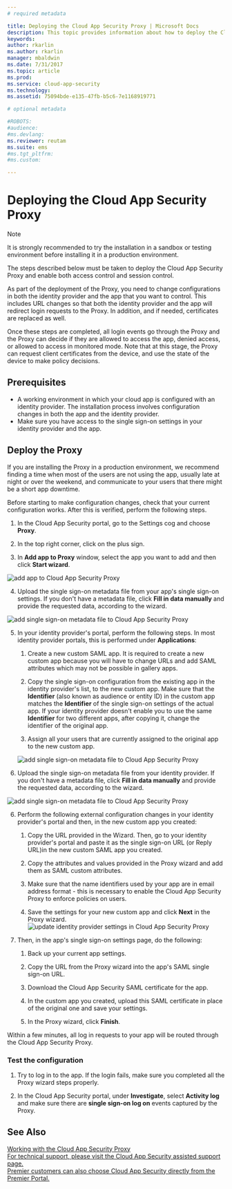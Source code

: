 ```yaml
---
# required metadata

title: Deploying the Cloud App Security Proxy | Microsoft Docs
description: This topic provides information about how to deploy the Cloud App Security Proxy.
keywords:
author: rkarlin
ms.author: rkarlin
manager: mbaldwin
ms.date: 7/31/2017
ms.topic: article
ms.prod:
ms.service: cloud-app-security
ms.technology:
ms.assetid: 75094bde-e135-47fb-b5c6-7e1168919771

# optional metadata

#ROBOTS:
#audience:
#ms.devlang:
ms.reviewer: reutam
ms.suite: ems
#ms.tgt_pltfrm:
#ms.custom:

---
```



# Deploying the Cloud App Security Proxy

> [!NOTE]
> It is strongly recommended to try the installation in a sandbox or testing environment before installing it in a production environment.

The steps described below must be taken to deploy the Cloud App Security Proxy and enable both access control and session control.

As part of the deployment of the Proxy, you need to change configurations in both the identity provider and the app that you want to control. This includes URL changes so that both the identity provider and the app will redirect login requests to the Proxy. In addition, and if needed, certificates are replaced as well.

Once these steps are completed, all login events go through the Proxy and the Proxy can decide if they are allowed to access the app, denied access, or allowed to access in monitored mode. Note that at this stage, the Proxy can request client certificates from the device, and use the state of the device to make policy decisions.

## Prerequisites

-   A working environment in which your cloud app is configured with an identity provider. The installation process involves configuration changes in both the app and the identity provider.
- Make sure you have access to the single sign-on settings in your identity provider and the app.

## Deploy the Proxy

If you are installing the Proxy in a production environment, we recommend finding a time when most of the users are not using the app, usually late at night or over the weekend, and communicate to your users that there might be a short app downtime.

Before starting to make configuration changes, check that your current configuration works. After this is verified, perform the following steps.

1.  In the Cloud App Security portal, go to the Settings cog and choose **Proxy**.

2. In the top right corner, click on the plus sign.

3. In **Add app to Proxy** window, select the app you want to add and then click **Start wizard**. 

 ![add app to Cloud App Security Proxy](./media/proxy-add-app.png)

4. Upload the single sign-on metadata file from your app's single sign-on settings. If you don't have a metadata file, click **Fill in data manually** and provide the requested data, according to the wizard. 

 ![add single sign-on metadata file to Cloud App Security Proxy](./media/proxy-w-add-app.png)


5. In your identity provider's portal, perform the following steps. In most identity provider portals, this is performed under **Applications**:

    1. Create a new custom SAML app. It is required to create a new custom app because you will have to change URLs and add SAML attributes which may not be possible in gallery apps.
    
    2. Copy the single sign-on configuration from the existing app in the identity provider's list, to the new custom app. Make sure that the **Identifier** (also known as audience or entity ID) in the custom app matches the **Identifier** of the single sign-on settings of the actual app. If your identity provider doesn't enable you to use the same **Identifier** for two different apps, after copying it, change the identifier of the original app.
    
    3. Assign all your users that are currently assigned to the original app to the new custom app.
    
    ![add single sign-on metadata file to Cloud App Security Proxy](./media/proxy-w-add-external-config.png)

5. Upload the single sign-on metadata file from your identity provider. If you don't have a metadata file, click **Fill in data manually** and provide the requested data, according to the wizard.  

 ![add single sign-on metadata file to Cloud App Security Proxy](./media/proxy-w-identity-provider.png)

6. Perform the following external configuration changes in your identity provider's portal and then, in the new custom app you created:

    1. Copy the URL provided in the Wizard. Then, go to your identity provider's portal and paste it as the single sign-on URL (or Reply URL)in the new custom SAML app you created.
    
    2. Copy the attributes and values provided in the Proxy wizard and add them as SAML custom attributes.
    
    3. Make sure that the name identifiers used by your app are in email address format - this is necessary to enable the Cloud App Security Proxy to enforce policies on users.
    
    4. Save the settings for your new custom app and click **Next** in the Proxy wizard.
 ![update identity provider settings in Cloud App Security Proxy](./media/proxy-w-ip-external2.png)

4.  Then, in the app's single sign-on settings page, do the following:
    1. Back up your current app settings.
    
    2. Copy the URL from the Proxy wizard into the app's SAML single sign-on URL.
    
    3. Download the Cloud App Security SAML certificate for the app.
    
    4. In the custom app you created, upload this SAML certificate in place of the original one and save your settings.
   
    5. In the Proxy wizard, click **Finish**.


Within a few minutes, all log in requests to your app will be routed through the Cloud App Security Proxy. 



### Test the configuration

1.  Try to log in to the app. If the login fails, make sure you completed all the Proxy wizard steps properly. 

2.  In the Cloud App Security portal, under **Investigate**, select **Activity log** and make sure there are **single sign-on log on** events captured by the Proxy.



## See Also  
[Working with the Cloud App Security Proxy](proxy-intro.md)   
[For technical support, please visit the Cloud App Security assisted support page.](http://support.microsoft.com/oas/default.aspx?prid=16031)   
[Premier customers can also choose Cloud App Security directly from the Premier Portal.](https://premier.microsoft.com/)  
  